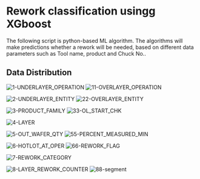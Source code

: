 # Rework classification usingg XGboost
The following script is python-based ML algorithm.
The algorithms will make predictions whether a rework will be needed, based on different data parameters such as Tool name, product and Chuck No..

## Data Distribution

![1-UNDERLAYER_OPERATION](https://user-images.githubusercontent.com/114855806/196675645-694aa05e-3326-4edc-b10c-e843e0fef07f.png)
![11-OVERLAYER_OPERATION](https://user-images.githubusercontent.com/114855806/196675620-e4769fd4-c96f-40e1-b6c5-59eb9ea57868.png)

![2-UNDERLAYER_ENTITY](https://user-images.githubusercontent.com/114855806/196675649-900d77dc-19d9-4738-8509-190910cfd0fb.png)
![22-OVERLAYER_ENTITY](https://user-images.githubusercontent.com/114855806/196675627-3d00b523-64fb-4ec3-85ce-d7e7392a0914.png)

![3-PRODUCT_FAMILY](https://user-images.githubusercontent.com/114855806/196675656-fa627401-1b2c-4267-8fd3-00890e76d0b7.png)
![33-OL_START_CHK](https://user-images.githubusercontent.com/114855806/196677004-0707d2d8-1529-4c4a-b232-94a961241dcf.png)

![4-LAYER](https://user-images.githubusercontent.com/114855806/196675658-0c69d82b-785d-4eb7-9d18-0d107ae60612.png)

![5-OUT_WAFER_QTY](https://user-images.githubusercontent.com/114855806/196675660-42cf083f-ba2d-4843-88e6-ee77ddb55029.png)
![55-PERCENT_MEASURED_MIN](https://user-images.githubusercontent.com/114855806/196675632-ba3a6357-a024-4233-b4c7-ada9e5d272ba.png)

![6-HOTLOT_AT_OPER](https://user-images.githubusercontent.com/114855806/196677000-ec9072c3-a0d7-4a2d-a60c-0b6c05f497d1.png)
![66-REWORK_FLAG](https://user-images.githubusercontent.com/114855806/196676994-6c7d7e1e-1cfd-4fa1-a1b9-cd9d8f1d48a4.png)

![7-REWORK_CATEGORY](https://user-images.githubusercontent.com/114855806/196675616-96ba55bc-f698-4fd7-9c8c-02a85c8e6dd7.png)

![8-LAYER_REWORK_COUNTER](https://user-images.githubusercontent.com/114855806/196675618-1ec910c4-4f01-413b-a901-35d1c005b50c.png)
![88-segment](https://user-images.githubusercontent.com/114855806/196675638-8a230e40-44ab-4e45-8ecf-cb30d3cb6fe8.png)
